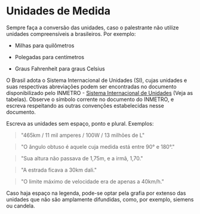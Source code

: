 # Unidades de Medida

Sempre faça a conversão das unidades, caso o palestrante não utilize unidades compreensíveis a brasileiros. Por exemplo:

- Milhas para quilômetros

- Polegadas para centímetros

- Graus Fahrenheit para graus Celsius

O Brasil adota o Sistema Internacional de Unidades (SI), cujas unidades e suas respectivas abreviações podem ser encontradas no documento disponibilizado pelo INMETRO  - [Sistema Internacional de Unidades][un1] (Veja as tabelas). Observe o símbolo corrente no documento do INMETRO, e escreva respeitando as outras convenções estabelecidas nesse documento.

Escreva as unidades sem espaço, ponto e plural. Exemplos:

> "465km / 11 mil amperes / 100W / 13 milhões de L"

> "O ângulo obtuso é aquele cuja medida está entre 90° e 180°."

> "Sua altura não passava de 1,75m, e a irmã, 1,70."

> "A estrada ficava a 30km dali."

> "O limite máximo de velocidade era de apenas a 40km/h."

Caso haja espaço na legenda, pode-se optar pela grafia por extenso das unidades que não são amplamente difundidas, como, por exemplo, siemens ou candela.

[un1]: http://www.inmetro.gov.br/inovacao/publicacoes/si_versao_final.pdf
